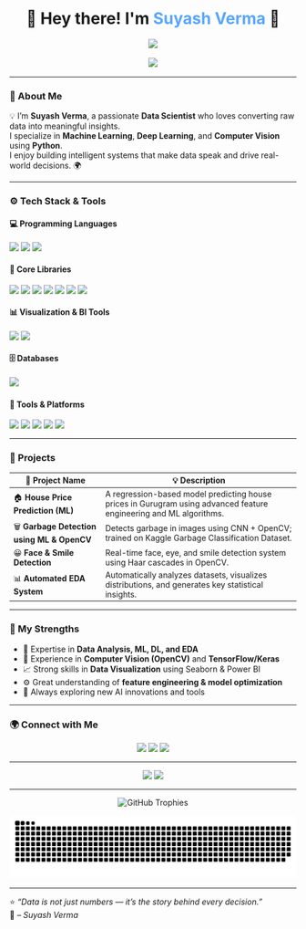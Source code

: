 <h1 align="center">👋 Hey there! I'm <span style="color:#58a6ff;">Suyash Verma</span> 🚀</h1>

<p align="center">
  <img src="https://readme-typing-svg.demolab.com?font=Fira+Code&weight=600&pause=1000&color=00FFDD&center=true&vCenter=true&width=650&lines=Data+Scientist+%7C+ML+%26+DL+Engineer;Python+Developer+%7C+AI+Enthusiast;Turning+Data+into+Intelligence+⚡;Building+AI+that+Matters+🚀" />
</p>
<p align="center">
  <img src="https://readme-typing-svg.demolab.comfont=Fira+Code&weight=600&pause=1000&color=00FFDD&center=true&vCenter=true&width=600&lines=Data+Scientist+%7C+ML+%26+DL+Engineer;Python+Developer+%7C+AI+Enthusiast;Building+AI+Solutions+with+Vision+%26+Data+🚀" />
</p>


---

### 🧠 About Me  
💡 I’m **Suyash Verma**, a passionate **Data Scientist** who loves converting raw data into meaningful insights.  
I specialize in **Machine Learning**, **Deep Learning**, and **Computer Vision** using **Python**.  
I enjoy building intelligent systems that make data speak and drive real-world decisions. 🌍  

---

### ⚙️ Tech Stack & Tools  

#### 💻 **Programming Languages**
<p align="left">
  <img src="https://img.shields.io/badge/Python-3776AB?style=for-the-badge&logo=python&logoColor=white" />
  <img src="https://img.shields.io/badge/C-00599C?style=for-the-badge&logo=c&logoColor=white" />
  <img src="https://img.shields.io/badge/C++-004482?style=for-the-badge&logo=cplusplus&logoColor=white" />
</p>

#### 🧰 **Core Libraries**
<p align="left">
  <img src="https://img.shields.io/badge/Numpy-013243?style=for-the-badge&logo=numpy&logoColor=white" />
  <img src="https://img.shields.io/badge/Pandas-150458?style=for-the-badge&logo=pandas&logoColor=white" />
  <img src="https://img.shields.io/badge/Matplotlib-11557C?style=for-the-badge&logo=plotly&logoColor=white" />
  <img src="https://img.shields.io/badge/Seaborn-38761D?style=for-the-badge&logo=python&logoColor=white" />
  <img src="https://img.shields.io/badge/Scikit--learn-F7931E?style=for-the-badge&logo=scikitlearn&logoColor=white" />
  <img src="https://img.shields.io/badge/OpenCV-27338e?style=for-the-badge&logo=opencv&logoColor=white" />
  <img src="https://img.shields.io/badge/TensorFlow-FF6F00?style=for-the-badge&logo=tensorflow&logoColor=white" />
</p>

#### 📊 **Visualization & BI Tools**
<p align="left">
  <img src="https://img.shields.io/badge/Power%20BI-F2C811?style=for-the-badge&logo=powerbi&logoColor=black" />
  <img src="https://img.shields.io/badge/Matplotlib-3776AB?style=for-the-badge&logo=plotly&logoColor=white" />
</p>

#### 🗄️ **Databases**
<p align="left">
  <img src="https://img.shields.io/badge/MySQL-00758F?style=for-the-badge&logo=mysql&logoColor=white" />
</p>

#### 🧩 **Tools & Platforms**
<p align="left">
  <img src="https://img.shields.io/badge/Git-F05032?style=for-the-badge&logo=git&logoColor=white" />
  <img src="https://img.shields.io/badge/GitHub-181717?style=for-the-badge&logo=github&logoColor=white" />
  <img src="https://img.shields.io/badge/VS%20Code-007ACC?style=for-the-badge&logo=visualstudiocode&logoColor=white" />
  <img src="https://img.shields.io/badge/Jupyter-F37626?style=for-the-badge&logo=jupyter&logoColor=white" />
  <img src="https://img.shields.io/badge/Anaconda-44A833?style=for-the-badge&logo=anaconda&logoColor=white" />
</p>

---

### 💼 Projects  

| 🔹 Project Name | 💡 Description |
|-----------------|----------------|
| 🏠 **House Price Prediction (ML)** | A regression-based model predicting house prices in Gurugram using advanced feature engineering and ML algorithms. |
| 🗑️ **Garbage Detection using ML & OpenCV** | Detects garbage in images using CNN + OpenCV; trained on Kaggle Garbage Classification Dataset. |
| 😀 **Face & Smile Detection** | Real-time face, eye, and smile detection system using Haar cascades in OpenCV. |
| 📊 **Automated EDA System** | Automatically analyzes datasets, visualizes distributions, and generates key statistical insights. |

---

### 🧩 My Strengths  
- 🧠 Expertise in **Data Analysis, ML, DL, and EDA**  
- 🧮 Experience in **Computer Vision (OpenCV)** and **TensorFlow/Keras**  
- 📈 Strong skills in **Data Visualization** using Seaborn & Power BI  
- ⚙️ Great understanding of **feature engineering & model optimization**  
- 🌱 Always exploring new AI innovations and tools  

---

### 🌍 Connect with Me  
<p align="center">
  <a href="https://github.com/suyashverma0" target="_blank"><img src="https://img.shields.io/badge/GitHub-181717?style=for-the-badge&logo=github&logoColor=white" /></a>
  <a href="https://www.linkedin.com/in/suyash-verma-65b678331
" target="_blank"><img src="https://img.shields.io/badge/LinkedIn-0072b1?style=for-the-badge&logo=linkedin&logoColor=white" /></a>
  <a href="mailto:suyashv560@gmail.com"><img src="https://img.shields.io/badge/Email-D14836?style=for-the-badge&logo=gmail&logoColor=white" /></a>
</p>

---

<p align="center">
  <img src="https://github-readme-stats.vercel.app/api?username=suyashverma0&show_icons=true&theme=radical" height="150"/>
  <img src="https://github-readme-stats.vercel.app/api/top-langs/?username=suyashverma0&layout=compact&theme=radical" height="150"/>
</p>

---

<p align="center">
  <img src="https://github-profile-trophy.vercel.app/?username=suyashverma0&theme=onedark&no-frame=true&margin-w=10" alt="GitHub Trophies" />
</p>

<p align="center">
  <img src="https://raw.githubusercontent.com/Platane/snk/output/github-contribution-grid-snake.svg" alt="snake animation" />
</p>

---

⭐ *“Data is not just numbers — it’s the story behind every decision.”*  
📘 *– Suyash Verma*
